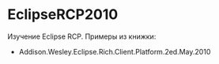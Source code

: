 EclipseRCP2010
==============
Изучение Eclipse RCP.
Примеры из книжки: 
- Addison.Wesley.Eclipse.Rich.Client.Platform.2ed.May.2010
